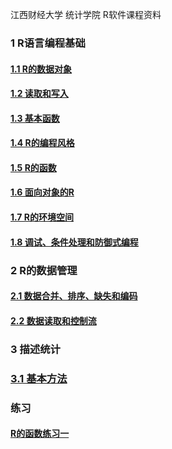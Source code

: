 江西财经大学 统计学院 R软件课程资料

### 1 R语言编程基础 

#### [1.1 R的数据对象](https://github.com/cacolola/Rlectures/blob/master/R_datastru_1.Rmd)
#### [1.2 读取和写入](https://github.com/cacolola/Rlectures/blob/master/R_datastru_2.Rmd)
#### [1.3 基本函数](https://github.com/cacolola/Rlectures/blob/master/R_basicfun.Rmd)
#### [1.4 R的编程风格](https://github.com/cacolola/Rlectures/blob/master/R_style.Rmd)
#### [1.5 R的函数](https://github.com/cacolola/Rlectures/blob/master/R_function.Rmd)
#### [1.6 面向对象的R](https://github.com/cacolola/Rlectures/blob/master/R_OO.Rmd)
#### [1.7 R的环境空间](https://github.com/cacolola/Rlectures/blob/master/R_env.Rmd)
#### [1.8 调试、条件处理和防御式编程]()

### 2 R的数据管理

#### [2.1 数据合并、排序、缺失和编码](https://github.com/cacolola/Rlectures/blob/master/R_datamana_1.Rmd)
#### [2.2 数据读取和控制流](https://github.com/cacolola/Rlectures/blob/master/R_datamana_2.Rmd)

### 3 描述统计
### [3.1 基本方法](https://github.com/cacolola/Rlectures/blob/master/R_descri.Rmd)


### 练习
#### [R的函数练习一](https://github.com/cacolola/Rlectures/blob/master/R_fun_exer.Rmd)
